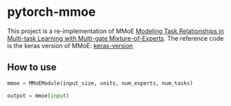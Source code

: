 # pytorch-mmoe

This project is a re-implementation of MMoE [Modeling Task Relationships in Multi-task Learning with
Multi-gate Mixture-of-Experts](https://dl.acm.org/doi/pdf/10.1145/3219819.3220007). The reference code is the keras version of MMoE: [keras-version](https://github.com/drawbridge/keras-mmoe)

## How to use
```python
mmoe = MMoEModule(input_size, units, num_experts, num_tasks)

output = mmoe(input)
```


